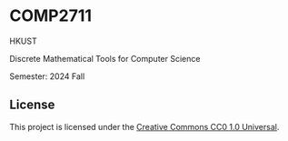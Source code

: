 # COMP2711

HKUST

Discrete Mathematical Tools for Computer Science

Semester: 2024 Fall

## License

This project is licensed under the [Creative Commons CC0 1.0 Universal](../LICENSE).
